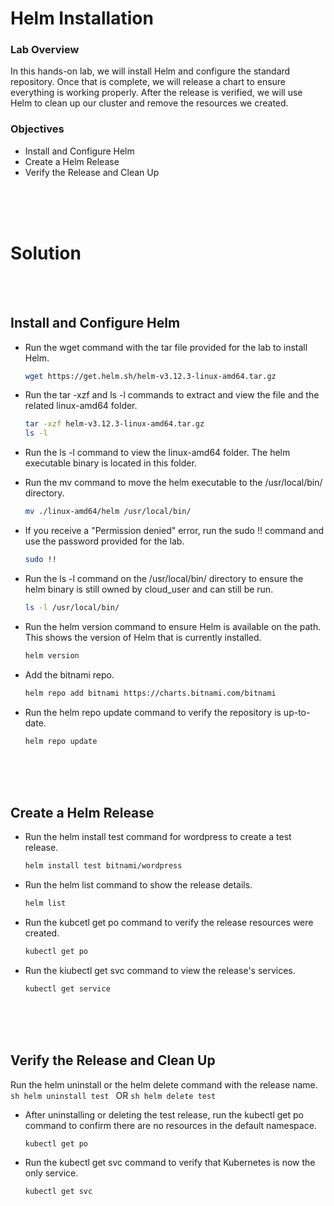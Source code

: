 # Helm Installation

### Lab Overview
In this hands-on lab, we will install Helm and configure the standard repository. Once that is complete, we will release a chart to ensure everything is working properly. After the release is verified, we will use Helm to clean up our cluster and remove the resources we created.

### Objectives
- Install and Configure Helm
- Create a Helm Release
- Verify the Release and Clean Up

<br><br><br>


# Solution

<br><br>

## Install and Configure Helm
- Run the wget command with the tar file provided for the lab to install Helm.
    ```sh
    wget https://get.helm.sh/helm-v3.12.3-linux-amd64.tar.gz
    ```
- Run the tar -xzf and ls -l commands to extract and view the file and the related linux-amd64 folder.
    
    ```sh
    tar -xzf helm-v3.12.3-linux-amd64.tar.gz
    ls -l
    ```

- Run the ls -l command to view the linux-amd64 folder. The helm executable binary is located in this folder.
- Run the mv command to move the helm executable to the /usr/local/bin/ directory.
    ```sh
    mv ./linux-amd64/helm /usr/local/bin/
    ```

- If you receive a "Permission denied" error, run the sudo !! command and use the password provided for the lab.

    ```sh
    sudo !!
    ```

- Run the ls -l command on the /usr/local/bin/ directory to ensure the helm binary is still owned by cloud_user and can still be run.

    ```sh
    ls -l /usr/local/bin/
    ```

- Run the helm version command to ensure Helm is available on the path. This shows the version of Helm that is currently installed.

    ```sh
    helm version
    ```

- Add the bitnami repo.
    ```sh
    helm repo add bitnami https://charts.bitnami.com/bitnami
    ```

- Run the helm repo update command to verify the repository is up-to-date.
    ```sh
    helm repo update
    ```

<br><br><br>

## Create a Helm Release
- Run the helm install test command for wordpress to create a test release.
    ```sh
    helm install test bitnami/wordpress
    ```

- Run the helm list command to show the release details.
    ```sh
    helm list
    ```

- Run the kubcetl get po command to verify the release resources were created.
    ```sh
    kubectl get po
    ```

- Run the kiubectl get svc command to view the release's services.
    ```sh
    kubectl get service
    ```

<br><br><br>

## Verify the Release and Clean Up
Run the helm uninstall or the helm delete command with the release name.
    ```sh
    helm uninstall test
    ```
OR
    ```sh
    helm delete test
    ```

- After uninstalling or deleting the test release, run the kubectl get po command to confirm there are no resources in the default namespace.
    ```sh
    kubectl get po
    ```

- Run the kubectl get svc command to verify that Kubernetes is now the only service.
    ```sh
    kubectl get svc
    ```